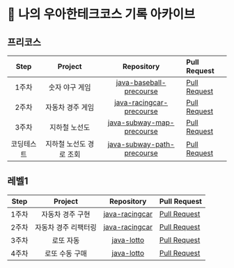 # 📜 나의 우아한테크코스 기록 아카이브


## 프리코스

| Step | Project | Repository | Pull Request |
|:---:|:---:|:---:|:---|
| 1주차 | 숫자 야구 게임 | [java-baseball-precourse](https://github.com/Joyykim/java-baseball-precourse) | [Pull Request](https://github.com/woowacourse/java-baseball-precourse/pull/325) |
| 2주차 | 자동차 경주 게임 | [java-racingcar-precourse](https://github.com/Joyykim/java-racingcar-precourse) | [Pull Request](https://github.com/woowacourse/java-racingcar-precourse/pull/331) |
| 3주차 | 지하철 노선도 | [java-subway-map-precourse](https://github.com/Joyykim/java-subway-map-precourse) | [Pull Request](https://github.com/woowacourse/java-subway-map-precourse/pull/50) |
| 코딩테스트 | 지하철 노선도 경로 조회 | [java-subway-path-precourse](https://github.com/Joyykim/java-subway-path-precourse) | [Pull Request](https://github.com/woowacourse/java-subway-path-precourse/pull/49) |

## 레벨1

| Step | Project | Repository | Pull Request |
|:---:|:---:|:---:|:---|
| 1주차 | 자동차 경주 구현 | [java-racingcar](https://github.com/Joyykim/java-racingcar/tree/step1) | [Pull Request](https://github.com/woowacourse/java-racingcar/pull/158) |
| 2주차 | 자동차 경주 리팩터링 | [java-racingcar](https://github.com/Joyykim/java-racingcar/tree/step2) | [Pull Request](https://github.com/woowacourse/java-racingcar/pull/246) |
| 3주차 | 로또 자동 | [java-lotto](https://github.com/Joyykim/java-lotto/tree/step1) | [Pull Request](https://github.com/woowacourse/java-lotto/pull/251) |
| 4주차 | 로또 수동 구매 | [java-lotto](https://github.com/Joyykim/java-lotto/tree/step2) | [Pull Request](https://github.com/woowacourse/java-lotto/pull/307) | 
